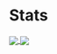 # Stats

<p>
  <a href="">
    <img align="center" src="https://github-readme-stats.vercel.app/api?username=Olmol1&show_icons=true&theme=outrun" />
  </a>
  <a href="">
    <img align="center" src="https://github-readme-streak-stats.herokuapp.com?user=Olmol1&theme=neon-palenight" />
  </a>
</p>
